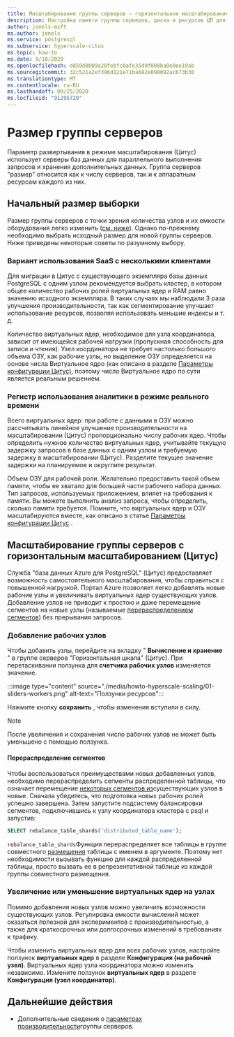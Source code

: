 ```yaml
---
title: Масштабирование группы серверов — горизонтальное масштабирование (Цитус) — база данных Azure для PostgreSQL
description: Настройка памяти группы серверов, диска и ресурсов ЦП для повышения нагрузки
author: jonels-msft
ms.author: jonels
ms.service: postgresql
ms.subservice: hyperscale-citus
ms.topic: how-to
ms.date: 9/18/2020
ms.openlocfilehash: dd59d0b09a28febfc0afe35d9f008ba0e0ee19ab
ms.sourcegitcommit: 32c521a2ef396d121e71ba682e098092ac673b30
ms.translationtype: MT
ms.contentlocale: ru-RU
ms.lasthandoff: 09/25/2020
ms.locfileid: "91295720"
---
```

# <a name="server-group-size"></a>Размер группы серверов

Параметр развертывания в режиме масштабирования (Цитус) использует серверы баз данных для параллельного выполнения запросов и хранения дополнительных данных. Группа серверов "размер" относится как к числу серверов, так и к аппаратным ресурсам каждого из них.

## <a name="picking-initial-size"></a>Начальный размер выборки

Размер группы серверов с точки зрения количества узлов и их емкости оборудования легко изменить ([см. ниже](#scale-a-hyperscale-citus-server-group)). Однако по-прежнему необходимо выбрать исходный размер для новой группы серверов. Ниже приведены некоторые советы по разумному выбору.

### <a name="multi-tenant-saas-use-case"></a>Вариант использования SaaS с несколькими клиентами

Для миграции в Цитус с существующего экземпляра базы данных PostgreSQL с одним узлом рекомендуется выбрать кластер, в котором общее количество рабочих ролей виртуальных ядер и RAM равно значению исходного экземпляра. В таких случаях мы наблюдали 3 раза улучшения производительности, так как сегментирование улучшает использование ресурсов, позволяя использовать меньшие индексы и т. д.

Количество виртуальных ядер, необходимое для узла координатора, зависит от имеющейся рабочей нагрузки (пропускная способность для записи и чтения). Узел координатора не требует настолько большого объема ОЗУ, как рабочие узлы, но выделение ОЗУ определяется на основе числа Виртуальное ядро (как описано в разделе [Параметры конфигурации Цитус)](concepts-hyperscale-configuration-options.md), поэтому число Виртуальное ядро по сути является реальным решением.

### <a name="real-time-analytics-use-case"></a>Регистр использования аналитики в режиме реального времени

Всего виртуальных ядер: при работе с данными в ОЗУ можно рассчитывать линейное улучшение производительности на масштабировании (Цитус) пропорционально числу рабочих ядер. Чтобы определить нужное количество виртуальных ядер, учитывайте текущую задержку запросов в базе данных с одним узлом и требуемую задержку в масштабировании (Цитус). Разделите текущее значение задержки на планируемое и округлите результат.

Объем ОЗУ для рабочей роли. Желательно предоставить такой объем памяти, чтобы ее хватало для большей части рабочего набора данных. Тип запросов, используемых приложением, влияет на требования к памяти. Вы можете выполнить анализ запроса, чтобы определить, сколько памяти требуется. Помните, что виртуальных ядер и ОЗУ масштабируются вместе, как описано в статье [Параметры конфигурации Цитус](concepts-hyperscale-configuration-options.md) .

## <a name="scale-a-hyperscale-citus-server-group"></a>Масштабирование группы серверов с горизонтальным масштабированием (Цитус)

Служба "база данных Azure для PostgreSQL" (Цитус) предоставляет возможность самостоятельного масштабирования, чтобы справиться с повышенной нагрузкой. Портал Azure позволяет легко добавлять новые рабочие узлы и увеличивать виртуальных ядер существующих узлов. Добавление узлов не приводит к простою и даже перемещение сегментов на новые узлы (называемые [перераспределением сегментов](#rebalance-shards)) без прерывания запросов.

### <a name="add-worker-nodes"></a>Добавление рабочих узлов

Чтобы добавить узлы, перейдите на вкладку " **Вычисление и хранение** " в группе серверов "Горизонтальная шкала" (Цитус).  При перетаскивании ползунка для **счетчика рабочих узлов** изменяется значение.

:::image type="content" source="./media/howto-hyperscale-scaling/01-sliders-workers.png" alt-text="Ползунки ресурсов":::

Нажмите кнопку **сохранить** , чтобы изменения вступили в силу.

> [!NOTE]
> После увеличения и сохранения число рабочих узлов не может быть уменьшено с помощью ползунка.

#### <a name="rebalance-shards"></a>Перераспределение сегментов

Чтобы воспользоваться преимуществами новых добавленных узлов, необходимо перераспределить сегменты распределенной таблицы, что означает перемещение [некоторых сегментов из](concepts-hyperscale-distributed-data.md#shards)существующих узлов в новые. Сначала убедитесь, что подготовка новых рабочих ролей успешно завершена. Затем запустите подсистему балансировки сегментов, подключившись к узлу координатора кластера с psql и запустив:

```sql
SELECT rebalance_table_shards('distributed_table_name');
```

`rebalance_table_shards`Функция перераспределяет все таблицы в группе совместного [размещения](concepts-hyperscale-colocation.md) таблицы с именем в аргументе. Поэтому нет необходимости вызывать функцию для каждой распределенной таблицы, просто вызвать ее в репрезентативной таблице из каждой группы совместного размещения.

### <a name="increase-or-decrease-vcores-on-nodes"></a>Увеличение или уменьшение виртуальных ядер на узлах

Помимо добавления новых узлов можно увеличить возможности существующих узлов. Регулировка емкости вычислений может оказаться полезной для экспериментов с производительностью, а также для краткосрочных или долгосрочных изменений в требованиях к трафику.

Чтобы изменить виртуальных ядер для всех рабочих узлов, настройте ползунок **виртуальных ядер** в разделе **Конфигурация (на рабочий узел)**. Виртуальных ядер узла координатора можно изменить независимо. Измените ползунок **виртуальных ядер** в разделе  **Конфигурация (узел координатор)**.

## <a name="next-steps"></a>Дальнейшие действия

- Дополнительные сведения о [параметрах производительности](concepts-hyperscale-configuration-options.md)группы серверов.
